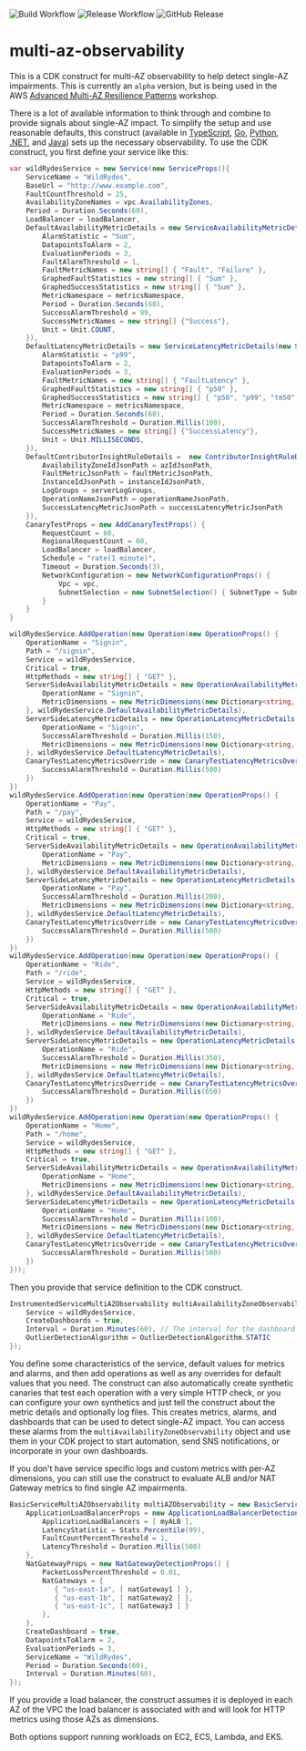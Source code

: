![Build Workflow](https://github.com/cdklabs/cdk-multi-az-observability/actions/workflows/build.yml/badge.svg) ![Release Workflow](https://github.com/cdklabs/cdk-multi-az-observability/actions/workflows/release.yml/badge.svg) ![GitHub Release](https://img.shields.io/github/v/release/cdklabs/cdk-multi-az-observability?include_prereleases&sort=semver&logo=github&label=version)

# multi-az-observability

This is a CDK construct for multi-AZ observability to help detect single-AZ impairments. This is currently an `alpha` version, but is being used in the AWS [Advanced Multi-AZ Resilience Patterns](https://catalog.workshops.aws/multi-az-gray-failures/en-US) workshop.

There is a lot of available information to think through and combine to provide signals about single-AZ impact. To simplify the setup and use reasonable defaults, this construct (available in [TypeScript](https://www.npmjs.com/package/@cdklabs/multi-az-observability), [Go](https://github.com/cdklabs/cdk-multi-az-observability-go), [Python](https://pypi.org/project/cdklabs.multi-az-observability/), [.NET](https://www.nuget.org/packages/Cdklabs.MultiAZObservability), and [Java](https://central.sonatype.com/artifact/io.github.cdklabs/cdk-multi-az-observability)) sets up the necessary observability. To use the CDK construct, you first define your service like this:

```csharp
var wildRydesService = new Service(new ServiceProps(){
    ServiceName = "WildRydes",
    BaseUrl = "http://www.example.com",
    FaultCountThreshold = 25,
    AvailabilityZoneNames = vpc.AvailabilityZones,
    Period = Duration.Seconds(60),
    LoadBalancer = loadBalancer,
    DefaultAvailabilityMetricDetails = new ServiceAvailabilityMetricDetails(new ServiceAvailabilityMetricDetailsProps() {
        AlarmStatistic = "Sum",
        DatapointsToAlarm = 2,
        EvaluationPeriods = 3,
        FaultAlarmThreshold = 1,
        FaultMetricNames = new string[] { "Fault", "Failure" },
        GraphedFaultStatistics = new string[] { "Sum" },
        GraphedSuccessStatistics = new string[] { "Sum" },
        MetricNamespace = metricsNamespace,
        Period = Duration.Seconds(60),
        SuccessAlarmThreshold = 99,
        SuccessMetricNames = new string[] {"Success"},
        Unit = Unit.COUNT,
    }),
    DefaultLatencyMetricDetails = new ServiceLatencyMetricDetails(new ServiceLatencyMetricDetailsProps(){
        AlarmStatistic = "p99",
        DatapointsToAlarm = 2,
        EvaluationPeriods = 3,
        FaultMetricNames = new string[] { "FaultLatency" },
        GraphedFaultStatistics = new string[] { "p50" },
        GraphedSuccessStatistics = new string[] { "p50", "p99", "tm50", "tm99" },
        MetricNamespace = metricsNamespace,
        Period = Duration.Seconds(60),
        SuccessAlarmThreshold = Duration.Millis(100),
        SuccessMetricNames = new string[] {"SuccessLatency"},
        Unit = Unit.MILLISECONDS,
    }),
    DefaultContributorInsightRuleDetails =  new ContributorInsightRuleDetails(new ContributorInsightRuleDetailsProps() {
        AvailabilityZoneIdJsonPath = azIdJsonPath,
        FaultMetricJsonPath = faultMetricJsonPath,
        InstanceIdJsonPath = instanceIdJsonPath,
        LogGroups = serverLogGroups,
        OperationNameJsonPath = operationNameJsonPath,
        SuccessLatencyMetricJsonPath = successLatencyMetricJsonPath
    }),
    CanaryTestProps = new AddCanaryTestProps() {
        RequestCount = 60,
        RegionalRequestCount = 60,
        LoadBalancer = loadBalancer,
        Schedule = "rate(1 minute)",
        Timeout = Duration.Seconds(3),
        NetworkConfiguration = new NetworkConfigurationProps() {
            Vpc = vpc,
            SubnetSelection = new SubnetSelection() { SubnetType = SubnetType.PRIVATE_ISOLATED }
        }
    }
}

wildRydesService.AddOperation(new Operation(new OperationProps() {
    OperationName = "Signin",
    Path = "/signin",
    Service = wildRydesService,
    Critical = true,
    HttpMethods = new string[] { "GET" },
    ServerSideAvailabilityMetricDetails = new OperationAvailabilityMetricDetails(new OperationAvailabilityMetricDetailsProps() {
        OperationName = "Signin",
        MetricDimensions = new MetricDimensions(new Dictionary<string, string> {{ "Operation", "Signin"}}, "AZ-ID", "Region")
    }, wildRydesService.DefaultAvailabilityMetricDetails),
    ServerSideLatencyMetricDetails = new OperationLatencyMetricDetails(new OperationLatencyMetricDetailsProps() {
        OperationName = "Signin",
        SuccessAlarmThreshold = Duration.Millis(150),
        MetricDimensions = new MetricDimensions(new Dictionary<string, string> {{ "Operation", "Signin"}}, "AZ-ID", "Region")
    }, wildRydesService.DefaultLatencyMetricDetails),
    CanaryTestLatencyMetricsOverride = new CanaryTestLatencyMetricsOverride(new CanaryTestLatencyMetricsOverrideProps() {
        SuccessAlarmThreshold = Duration.Millis(500)
    })
})
wildRydesService.AddOperation(new Operation(new OperationProps() {
    OperationName = "Pay",
    Path = "/pay",
    Service = wildRydesService,
    HttpMethods = new string[] { "GET" },
    Critical = true,
    ServerSideAvailabilityMetricDetails = new OperationAvailabilityMetricDetails(new OperationAvailabilityMetricDetailsProps() {
        OperationName = "Pay",
        MetricDimensions = new MetricDimensions(new Dictionary<string, string> {{ "Operation", "Pay"}}, "AZ-ID", "Region")
    }, wildRydesService.DefaultAvailabilityMetricDetails),
    ServerSideLatencyMetricDetails = new OperationLatencyMetricDetails(new OperationLatencyMetricDetailsProps() {
        OperationName = "Pay",
        SuccessAlarmThreshold = Duration.Millis(200),
        MetricDimensions = new MetricDimensions(new Dictionary<string, string> {{ "Operation", "Pay"}}, "AZ-ID", "Region")
    }, wildRydesService.DefaultLatencyMetricDetails),
    CanaryTestLatencyMetricsOverride = new CanaryTestLatencyMetricsOverride(new CanaryTestLatencyMetricsOverrideProps() {
        SuccessAlarmThreshold = Duration.Millis(500)
    })
})
wildRydesService.AddOperation(new Operation(new OperationProps() {
    OperationName = "Ride",
    Path = "/ride",
    Service = wildRydesService,
    HttpMethods = new string[] { "GET" },
    Critical = true,
    ServerSideAvailabilityMetricDetails = new OperationAvailabilityMetricDetails(new OperationAvailabilityMetricDetailsProps() {
        OperationName = "Ride",
        MetricDimensions = new MetricDimensions(new Dictionary<string, string> {{ "Operation", "Ride"}}, "AZ-ID", "Region")
    }, wildRydesService.DefaultAvailabilityMetricDetails),
    ServerSideLatencyMetricDetails = new OperationLatencyMetricDetails(new OperationLatencyMetricDetailsProps() {
        OperationName = "Ride",
        SuccessAlarmThreshold = Duration.Millis(350),
        MetricDimensions = new MetricDimensions(new Dictionary<string, string> {{ "Operation", "Ride"}}, "AZ-ID", "Region")
    }, wildRydesService.DefaultLatencyMetricDetails),
    CanaryTestLatencyMetricsOverride = new CanaryTestLatencyMetricsOverride(new CanaryTestLatencyMetricsOverrideProps() {
        SuccessAlarmThreshold = Duration.Millis(650)
    })
})
wildRydesService.AddOperation(new Operation(new OperationProps() {
    OperationName = "Home",
    Path = "/home",
    Service = wildRydesService,
    HttpMethods = new string[] { "GET" },
    Critical = true,
    ServerSideAvailabilityMetricDetails = new OperationAvailabilityMetricDetails(new OperationAvailabilityMetricDetailsProps() {
        OperationName = "Home",
        MetricDimensions = new MetricDimensions(new Dictionary<string, string> {{ "Operation", "Home"}}, "AZ-ID", "Region")
    }, wildRydesService.DefaultAvailabilityMetricDetails),
    ServerSideLatencyMetricDetails = new OperationLatencyMetricDetails(new OperationLatencyMetricDetailsProps() {
        OperationName = "Home",
        SuccessAlarmThreshold = Duration.Millis(100),
        MetricDimensions = new MetricDimensions(new Dictionary<string, string> {{ "Operation", "Home"}}, "AZ-ID", "Region")
    }, wildRydesService.DefaultLatencyMetricDetails),
    CanaryTestLatencyMetricsOverride = new CanaryTestLatencyMetricsOverride(new CanaryTestLatencyMetricsOverrideProps() {
        SuccessAlarmThreshold = Duration.Millis(500)
    })
}));
```

Then you provide that service definition to the CDK construct.

```csharp
InstrumentedServiceMultiAZObservability multiAvailabilityZoneObservability = new InstrumentedServiceMultiAZObservability(this, "MultiAZObservability", new InstrumentedServiceMultiAZObservabilityProps() {
    Service = wildRydesService,
    CreateDashboards = true,
    Interval = Duration.Minutes(60), // The interval for the dashboard
    OutlierDetectionAlgorithm = OutlierDetectionAlgorithm.STATIC
});
```

You define some characteristics of the service, default values for metrics and alarms, and then add operations as well as any overrides for default values that you need. The construct can also automatically create synthetic canaries that test each operation with a very simple HTTP check, or you can configure your own synthetics and just tell the construct about the metric details and optionally log files. This creates metrics, alarms, and dashboards that can be used to detect single-AZ impact. You can access these alarms from the `multiAvailabilityZoneObservability` object and use them in your CDK project to start automation, send SNS notifications, or incorporate in your own dashboards.

If you don't have service specific logs and custom metrics with per-AZ dimensions, you can still use the construct to evaluate ALB and/or NAT Gateway metrics to find single AZ impairments.

```csharp
BasicServiceMultiAZObservability multiAZObservability = new BasicServiceMultiAZObservability(this, "basic-service-", new BasicServiceMultiAZObservabilityProps() {
    ApplicationLoadBalancerProps = new ApplicationLoadBalancerDetectionProps() {
        ApplicationLoadBalancers = [ myALB ],
        LatencyStatistic = Stats.Percentile(99),
        FaultCountPercentThreshold = 1,
        LatencyThreshold = Duration.Millis(500)
    },
    NatGatewayProps = new NatGatewayDetectionProps() {
        PacketLossPercentThreshold = 0.01,
        NatGateways = {
           { "us-east-1a", [ natGateway1 ] },
           { "us-east-1b", [ natGateway2 ] },
           { "us-east-1c", [ natGateway3 ] }
        },
    },
    CreateDashboard = true,
    DatapointsToAlarm = 2,
    EvaluationPeriods = 3,
    ServiceName = "WildRydes",
    Period = Duration.Seconds(60),
    Interval = Duration.Minutes(60),
});
```

If you provide a load balancer, the construct assumes it is deployed in each AZ of the VPC the load balancer is associated with and will look for HTTP metrics using those AZs as dimensions.

Both options support running workloads on EC2, ECS, Lambda, and EKS.
